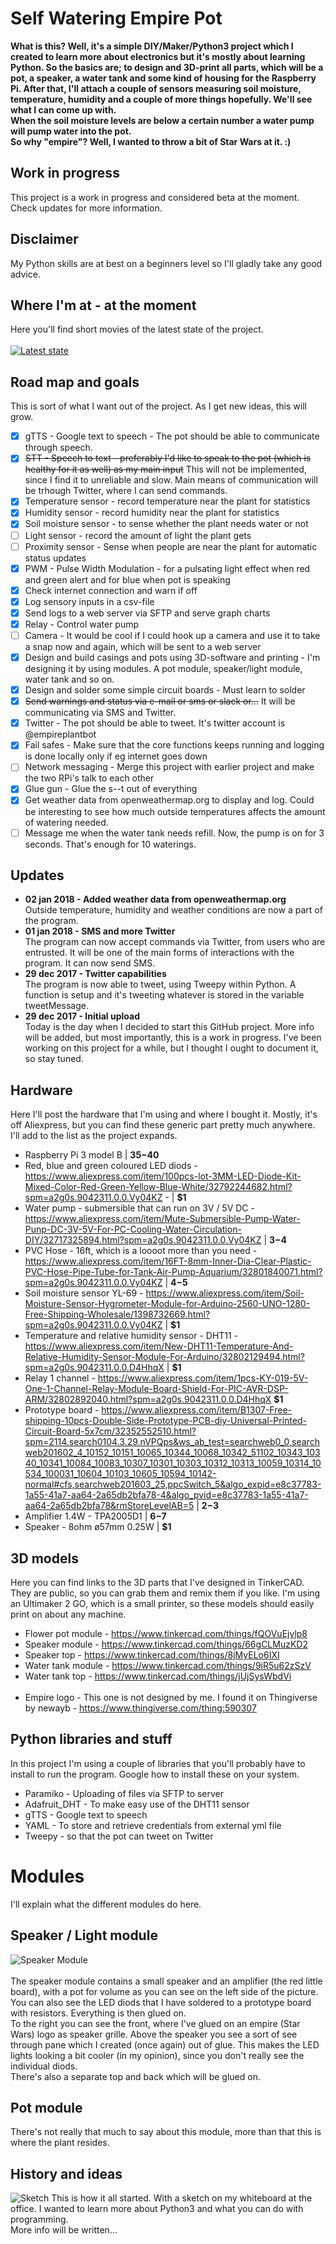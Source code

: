 # Self Watering Empire Pot
__What is this? Well, it's a simple DIY/Maker/Python3 project which I created to learn more about electronics but it's mostly about learning Python. So the basics are; to design and 3D-print all parts, which will be a pot, a speaker, a water tank and some kind of housing for the Raspberry Pi. After that, I'll attach a couple of sensors measuring soil moisture, temperature, humidity and a couple of more things hopefully. We'll see what I can come up with.<br />
When the soil moisture levels are below a certain number a water pump will pump water into the pot.<br />
So why "empire"? Well, I wanted to throw a bit of Star Wars at it. :)__

## Work in progress
This project is a work in progress and considered beta at the moment. Check updates for more information.

## Disclaimer
My Python skills are at best on a beginners level so I'll gladly take any good advice.

## Where I'm at - at the moment
Here you'll find short movies of the latest state of the project.<br /><br />
[![](https://github.com/mickekring/Self-Watered-Empire-Pot/blob/master/images/2018-01-04.jpg "Latest state")](https://vimeo.com/249696012)

## Road map and goals
This is sort of what I want out of the project. As I get new ideas, this will grow.
- [x] gTTS - Google text to speech - The pot should be able to communicate through speech.
- [x] ~~STT - Speech to text - preferably I'd like to speak to the pot (which is healthy for it as well) as my main input~~ This will not be implemented, since I find it to unreliable and slow. Main means of communication will be trhough Twitter, where I can send commands.
- [x] Temperature sensor - record temperature near the plant for statistics
- [x] Humidity sensor - record humidity near the plant for statistics
- [x] Soil moisture sensor - to sense whether the plant needs water or not
- [ ] Light sensor - record the amount of light the plant gets
- [ ] Proximity sensor - Sense when people are near the plant for automatic status updates
- [x] PWM - Pulse Width Modulation - for a pulsating light effect when red and green alert and for blue when pot is speaking
- [x] Check internet connection and warn if off
- [x] Log sensory inputs in a csv-file
- [x] Send logs to a web server via SFTP and serve graph charts
- [x] Relay - Control water pump
- [ ] Camera - It would be cool if I could hook up a camera and use it to take a snap now and again, which will be sent to a web server
- [x] Design and build casings and pots using 3D-software and printing - I'm designing it by using modules. A pot module, speaker/light module, water tank and so on.
- [x] Design and solder some simple circuit boards - Must learn to solder
- [x] ~~Send warnings and status via e-mail or sms or slack or...~~ It will be communicating via SMS and Twitter.
- [x] Twitter - The pot should be able to tweet. It's twitter account is @empireplantbot
- [x] Fail safes - Make sure that the core functions keeps running and logging is done locally only if eg internet goes down
- [ ] Network messaging - Merge this project with earlier project and make the two RPi's talk to each other
- [x] Glue gun - Glue the s--t out of everything
- [x] Get weather data from openweathermap.org to display and log. Could be interesting to see how much outside temperatures affects the amount of watering needed.
- [ ] Message me when the water tank needs refill. Now, the pump is on for 3 seconds. That's enough for 10 waterings.

## Updates
* __02 jan 2018 - Added weather data from openweathermap.org__<br/>
Outside temperature, humidity and weather conditions are now a part of the program.
* __01 jan 2018 - SMS and more Twitter__<br />
The program can now accept commands via Twitter, from users who are entrusted. It will be one of the main forms of interactions with the program. It can now send SMS. 
* __29 dec 2017 - Twitter capabilities__<br />
The program is now able to tweet, using Tweepy within Python. A function is setup and it's tweeting whatever is stored in the variable tweetMessage.
* __29 dec 2017 - Initial upload__<br />
Today is the day when I decided to start this GitHub project. More info will be added, but most importantly, this is a work in progress. I've been working on this project for a while, but I thought I ought to document it, so stay tuned.

## Hardware
Here I'll post the hardware that I'm using and where I bought it. Mostly, it's off Aliexpress, but you can find these generic part pretty much anywhere. I'll add to the list as the project expands.
* Raspberry Pi 3 model B | __$35-$40__
* Red, blue and green coloured LED diods - https://www.aliexpress.com/item/100pcs-lot-3MM-LED-Diode-Kit-Mixed-Color-Red-Green-Yellow-Blue-White/32792244682.html?spm=a2g0s.9042311.0.0.Vy04KZ - | __$1__
* Water pump - submersible that can run on 3V / 5V DC - https://www.aliexpress.com/item/Mute-Submersible-Pump-Water-Punp-DC-3V-5V-For-PC-Cooling-Water-Circulation-DIY/32717325894.html?spm=a2g0s.9042311.0.0.Vy04KZ | __$3-$4__
* PVC Hose - 16ft, which is a loooot more than you need - https://www.aliexpress.com/item/16FT-8mm-Inner-Dia-Clear-Plastic-PVC-Hose-Pipe-Tube-for-Tank-Air-Pump-Aquarium/32801840071.html?spm=a2g0s.9042311.0.0.Vy04KZ | __$4-$5__
* Soil moisture sensor YL-69 - https://www.aliexpress.com/item/Soil-Moisture-Sensor-Hygrometer-Module-for-Arduino-2560-UNO-1280-Free-Shipping-Wholesale/1398732669.html?spm=a2g0s.9042311.0.0.Vy04KZ | __$1__
* Temperature and relative humidity sensor - DHT11 - https://www.aliexpress.com/item/New-DHT11-Temperature-And-Relative-Humidity-Sensor-Module-For-Arduino/32802129494.html?spm=a2g0s.9042311.0.0.D4HhqX | __$1__
* Relay 1 channel - https://www.aliexpress.com/item/1pcs-KY-019-5V-One-1-Channel-Relay-Module-Board-Shield-For-PIC-AVR-DSP-ARM/32802892040.html?spm=a2g0s.9042311.0.0.D4HhqX __$1__
* Prototype board - https://www.aliexpress.com/item/B1307-Free-shipping-10pcs-Double-Side-Prototype-PCB-diy-Universal-Printed-Circuit-Board-5x7cm/32352552510.html?spm=2114.search0104.3.29.nVPQps&ws_ab_test=searchweb0_0,searchweb201602_4_10152_10151_10065_10344_10068_10342_51102_10343_10340_10341_10084_10083_10307_10301_10303_10312_10313_10059_10314_10534_100031_10604_10103_10605_10594_10142-normal#cfs,searchweb201603_25,ppcSwitch_5&algo_expid=e8c37783-1a55-41a7-aa64-2a65db2bfa78-4&algo_pvid=e8c37783-1a55-41a7-aa64-2a65db2bfa78&rmStoreLevelAB=5 | __$2-$3__
* Amplifier 1.4W - TPA2005D1 | __$6-$7__
* Speaker - 8ohm ø57mm 0.25W | __$1__

## 3D models
Here you can find links to the 3D parts that I've designed in TinkerCAD. They are public, so you can grab them and remix them if you like. I'm using an Ultimaker 2 GO, which is a small printer, so these models should easily print on about any machine.

* Flower pot module - https://www.tinkercad.com/things/fQOVuEjylp8
* Speaker module - https://www.tinkercad.com/things/66gCLMuzKD2
* Speaker top - https://www.tinkercad.com/things/8jMyELo6IXI
* Water tank module - https://www.tinkercad.com/things/9iR5u62zSzV
* Water tank top - https://www.tinkercad.com/things/jUjSysWbdVi
<br /><br />
* Empire logo - This one is not designed by me. I found it on Thingiverse by newayb - https://www.thingiverse.com/thing:590307

## Python libraries and stuff
In this project I'm using a couple of libraries that you'll probably have to install to run the program. Google how to install these on your system.
* Paramiko - Uploading of files via SFTP to server
* Adafruit_DHT - To make easy use of the DHT11 sensor
* gTTS - Google text to speech
* YAML - To store and retrieve credentials from external yml file
* Tweepy - so that the pot can tweet on Twitter

# Modules
I'll explain what the different modules do here.

## Speaker / Light module
![](https://github.com/mickekring/Self-Watered-Empire-Pot/blob/master/images/speaker_module.jpg "Speaker Module")<br /><br />
The speaker module contains a small speaker and an amplifier (the red little board), with a pot for volume as you can see on the left side of the picture. You can also see the LED diods that I have soldered to a prototype board with resistors. Everything is then glued on.<br />To the right you can see the front, where I've glued on an empire (Star Wars) logo as speaker grille. Above the speaker you see a sort of see through pane which I created (once again) out of glue. This makes the LED lights looking a bit cooler (in my opinion), since you don't really see the individual diods.<br />There's also a separate top and back which will be glued on.

## Pot module
There's not really that much to say about this module, more than that this is where the plant resides.

## History and ideas
![](https://github.com/mickekring/Self-Watered-Empire-Pot/blob/master/images/fortproj2-2.jpg "Sketch")
This is how it all started. With a sketch on my whiteboard at the office. I wanted to learn more about Python3 and what you can do with programming.<br />
More info will be written...
